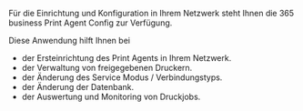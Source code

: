 Für die Einrichtung und Konfiguration in Ihrem Netzwerk steht Ihnen die 365 business Print Agent Config zur Verfügung.

Diese Anwendung hilft Ihnen bei
* der Ersteinrichtung des Print Agents in Ihrem Netzwerk.
* der Verwaltung von freigegebenen Druckern.
* der Änderung des Service Modus / Verbindungstyps.
* der Änderung der Datenbank.
* der Auswertung und Monitoring von Druckjobs.



